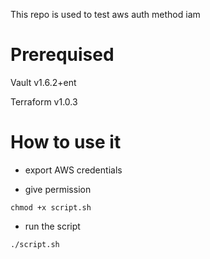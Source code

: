 
This repo is used to test aws auth method iam

# Prerequised

Vault v1.6.2+ent

Terraform v1.0.3

# How to use it

* export AWS credentials

* give permission

`chmod +x script.sh`

* run the script

`./script.sh`